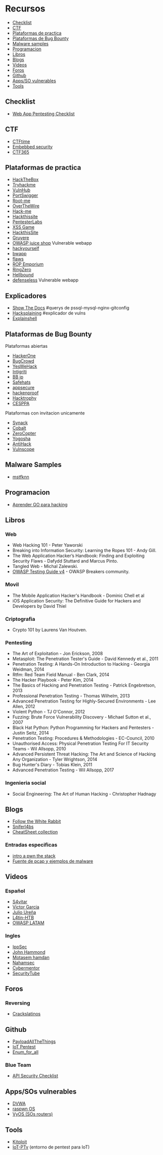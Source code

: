 # Recursos

* [Checklist](https://github.com/HerculesRD/HerculesDocs/tree/main/Recursos#checklist)
* [CTF](https://github.com/HerculesRD/HerculesDocs/tree/main/Recursos#CTF)
* [Plataformas de practica](https://github.com/HerculesRD/HerculesDocs/tree/main/Recursos#Plataformas-de-practica)
* [Plataformas de Bug Bounty](https://github.com/HerculesRD/HerculesDocs/tree/main/Recursos#Plataformas-de-bug-bounty)
* [Malware samples](https://github.com/HerculesRD/HerculesDocs/tree/main/Recursos#Malware-Samples)
* [Programacion](https://github.com/HerculesRD/HerculesDocs/tree/main/Recursos#Programacion)
* [Libros](https://github.com/HerculesRD/HerculesDocs/tree/main/Recursos#libros)
* [Blogs](https://github.com/HerculesRD/HerculesDocs/tree/main/Recursos#blogs)
* [Videos](https://github.com/HerculesRD/HerculesDocs/tree/main/Recursos#videos)
* [Foros](https://github.com/HerculesRD/HerculesDocs/tree/main/Recursos#foros)
* [Github](https://github.com/HerculesRD/HerculesDocs/tree/main/Recursos#github)
* [Apps/SO vulnerables](https://github.com/HerculesRD/HerculesDocs/tree/main/Recursos#appssos-vulnerables)
* [Tools](https://github.com/HerculesRD/HerculesDocs/tree/main/Recursos#Tools)

## Checklist
* [Web App Pentesting Checklist](https://github.com/HerculesRD/HerculesDocs/blob/main/Recursos/Web_Checklist)

## CTF

* [CTFtime](https://ctftime.org/)
* [Embebbed security](https://microcorruption.com/login)
* [CTF365](https://ctf365.com)


## Plataformas de practica

* [HackTheBox](https://www.hackthebox.eu/)
* [Tryhackme](https://tryhackme.com/)
* [VulnHub](https://www.vulnhub.com/)
* [PortSwigger](https://portswigger.net/web-security/all-labs)
* [Root-me](www.root-me.org)
* [OverTheWire](https://overthewire.org/wargames/)
* [Hack-me](https://hack.me/)
* [Hackthissite](https://www.hackthissite.org/)
* [PentesterLabs](https://pentesterlab.com/)
* [XSS Game](https://xss-game.appspot.com/)
* [HackthisSite](https://www.hackthissite.org/)
* [Gruyere](https://google-gruyere.appspot.com/)
* [OWASP juice shop](http://juice-shop.herokuapp.com/#/) Vulnerable webapp
* [hackyourself](https://hackyourselffirst.troyhunt.com/)
* [bwapp](http://www.itsecgames.com/)
* [flaws](http://flaws.cloud/)
* [ROP Emporium](https://ropemporium.com/)
* [RingZero](https://ringzer0ctf.com/challenges)
* [Hellbound](https://www.hellboundhackers.org/)
* [defenseless](https://github.com/infosecAK/defenselessV1) Vulnerable webapp

## Explicadores

* [Show The Docs](http://showthedocs.com/) #querys de pssql-mysql-nginx-gitconfig
* [Hacksplaining](https://www.hacksplaining.com/lessons) #explicador de vulns
* [Explainshell](https://www.explainshell.com/)

## Plataformas de Bug Bounty

Plataformas abiertas
* [HackerOne](https://www.hackerone.com/)
* [BugCrowd](https://www.bugcrowd.com/)
* [YesWeHack](https://www.yeswehack.com/)
* [Intigriti](https://www.intigriti.com/)
* [BB jp](https://bugbounty.jp/)
* [Safehats](https://safehats.com/)
* [appsecure](https://www.appsecure.security/)
* [hackenproof](https://hackenproof.com/)
* [Hacktrophy](https://hacktrophy.com/en/)
* [CESPPA](https://www.cesppa.com/)

Plataformas con invitacion unicamente
* [Synack](https://www.synack.com/red-team/)
* [Cobalt](https://cobalt.io/)
* [ZeroCopter](https://www.zerocopter.com/)
* [Yogosha](https://yogosha.com/)
* [AntiHack](https://www.antihack.me/)
* [Vulnscope](https://www.vulnscope.com/)

## Malware Samples

* [mstfknn](https://github.com/mstfknn/malware-sample-library)

## Programacion

* [Aprender GO para hacking](https://github.com/parsiya/Hacking-with-Go)

## Libros

### Web 

* Web Hacking 101 - Peter Yaworski
* Breaking into Information Security: Learning the Ropes 101 - Andy Gill.
* The Web Application Hacker’s Handbook: Finding and Exploiting Security Flaws - Dafydd Stuttard and Marcus Pinto.
* Tangled Web - Michal Zalewski.
* [OWASP Testing Guide v4](https://owasp.org/www-pdf-archive/OTGv4.pdf) - OWASP Breakers community.

### Movil

* The Mobile Application Hacker's Handbook - Dominic Chell et al
* iOS Application Security: The Definitive Guide for Hackers and Developers by David Thiel

### Criptografia

* Crypto 101 by Laurens Van Houtven.

### Pentesting

* The Art of Exploitation - Jon Erickson, 2008
* Metasploit: The Penetration Tester's Guide - David Kennedy et al., 2011
* Penetration Testing: A Hands-On Introduction to Hacking - Georgia Weidman, 2014
* Rtfm: Red Team Field Manual - Ben Clark, 2014
* The Hacker Playbook - Peter Kim, 2014
* The Basics of Hacking and Penetration Testing - Patrick Engebretson, 2013
* Professional Penetration Testing - Thomas Wilhelm, 2013
* Advanced Penetration Testing for Highly-Secured Environments - Lee Allen, 2012
* Violent Python - TJ O'Connor, 2012
* Fuzzing: Brute Force Vulnerability Discovery - Michael Sutton et al., 2007
* Black Hat Python: Python Programming for Hackers and Pentesters - Justin Seitz, 2014
* Penetration Testing: Procedures & Methodologies - EC-Council, 2010
* Unauthorised Access: Physical Penetration Testing For IT Security Teams - Wil Allsopp, 2010
* Advanced Persistent Threat Hacking: The Art and Science of Hacking Any Organization - Tyler Wrightson, 2014
* Bug Hunter's Diary - Tobias Klein, 2011
* Advanced Penetration Testing - Wil Allsopp, 2017

### Ingenieria social

* Social Engineering: The Art of Human Hacking - Christopher Hadnagy

## Blogs

* [Follow the White Rabbit](https://fwhibbit.es/)
* [Sniferl4bs](https://www.sniferl4bs.com/)
* [CheatSheet collection](https://laptrinhx.com/collection-of-the-cheat-sheets-useful-for-pentesting-589055837/)

### Entradas especificas

* [intro a pwn the stack](https://medium.com/zh3r0/intro-to-pwn-protstar-stacks-9fcd22be2b2)
* [Fuente de pcap y ejemplos de malware](https://malware-traffic-analysis.net/)

## Videos

### Español

* [S4vitar](https://lbry.tv/@s4vitar:f)
* [Victor Garcia](https://www.youtube.com/c/takito1812/videos)
* [Julio Ureña](https://www.youtube.com/channel/UC2o1vzpUIvgf0VMJIMKZ_rQ)
* [L4tin-HTB](https://www.youtube.com/channel/UCnNuiL7pamGnII7m4OwM2lw)
* [OWASP LATAM](https://www.youtube.com/channel/UCEXEarSUAfgcll1uzxcNGUA)

### Ingles

* [IppSec](https://www.youtube.com/channel/UCa6eh7gCkpPo5XXUDfygQQA)
* [John Hammond](https://www.youtube.com/channel/UCVeW9qkBjo3zosnqUbG7CFw)
* [Motasem hamdan](https://www.youtube.com/channel/UCNSdU_1ehXtGclimTVckHmQ)
* [Nahamsec](https://www.youtube.com/channel/UCCZDt7MuC3Hzs6IH4xODLBw)
* [Cybermentor](https://www.youtube.com/c/TheCyberMentor/videos)
* [SecurityTube](http://www.securitytube.net/)

## Foros

### Reversing

* [Crackslatinos](https://groups.google.com/forum/#!forum/crackslatinos)

## Github

* [PayloadAllTheThings](https://github.com/swisskyrepo/PayloadsAllTheThings)
* [IoT Pentest](https://github.com/IoTSecurity101/IoT-Pentest-devices-and-purpose)
* [Enum_for_all](https://github.com/0xtz/Enum_For_All)

### Blue Team

* [API Security Checklist](https://github.com/shieldfy/API-Security-Checklist/blob/master/README-es.md)

## Apps/SOs vulnerables

* [DVWA](https://dvwa.co.uk/)
* [raspwn OS](https://raspwn.org)
* [VyOS (SOs routers)](https://vyos.io/)

## Tools

* [Kitploit](https://www.kitploit.com/)
* [IoT-PTv](https://github.com/IoT-PTv/IoT-PT) (entorno de pentest para IoT)
